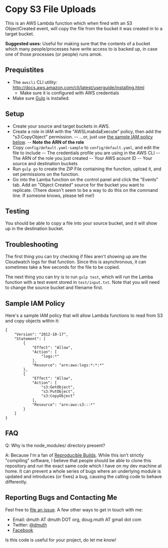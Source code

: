 

# Copy S3 File Uploads

This is an AWS Lambda function which when fired with an S3 ObjectCreated event, will copy the file
from the bucket it was created in to a target bucket.

**Suggested uses:** Useful for making sure that the contents of a bucket which many people/processes
have write access to is backed up, in case one of those processes (or people) runs amok.



## Prequistites

- The `awscli` CLI utility: http://docs.aws.amazon.com/cli/latest/userguide/installing.html
	- Make sure it is configured with AWS credentials
- Make sure <a href="http://gulpjs.com/">Gulp</a> is installed.


## Setup

- Create your source and target buckets in AWS.
- Create a role in IAM with the "AWSLmabdaExecute" policy, then add the "s3:CopyObject" permission.
-- ...or, just use <a href="#policy">the sample IAM policy below</a>.
-- **Note the ARN of the role**
- Copy `config/default.yaml-sample` to `config/default.yaml`, and edit the file to include
-- The credentials profile you are using in the AWS CLI
-- The ARN of the role you just created
-- Your AWS acount ID
-- Your source and destination buckets
- Run `gulp go` to create the ZIP File containing the function, upload it, and set permissions on the function.
- Go into the Lamba function on the control panel and click the "Events" tab. Add an "Object Created" source for the bucket you want to replicate. (There doesn't seem to be a way to do this on the command line.  If someone knows, please tell me!)


## Testing

You should be able to copy a file into your source bucket, and it will show up in the destination bucket.


## Troubleshooting

The first thing you can try checking if files aren't showing up are the Cloudwatch logs for that function.
Since this is asynchronous, it can sometimes take a few seconds for the file to be copied.

The next thing you can try is to run `gulp test`, which will run the Lamba function with a test event
stored in `test/input.txt`.  Note that you will need to change the source bucket and filename first.


<a name="policy"></a>
## Sample IAM Policy

Here's a sample IAM policy that will allow Lambda functions to read from S3 and copy objects within it:


```
{
    "Version": "2012-10-17",
    "Statement": [
        {
            "Effect": "Allow",
            "Action": [
                "logs:*"
            ],
            "Resource": "arn:aws:logs:*:*:*"
        },
        {
            "Effect": "Allow",
            "Action": [
                "s3:GetObject",
                "s3:PutObject",
                "s3:CopyObject"
            ],
            "Resource": "arn:aws:s3:::*"
        }
    ]
}
```


## FAQ

Q: Why is the node_modules/ directory present?

A: Because I'm a fan of <a href="https://reproducible-builds.org/">Reproducible Builds</a>. While this isn't 
strictly "compiling" software, I believe that people should be able to clone this repository and run
the exact same code which I have on my dev machine at home.  It can prevent a whole series of bugs where an 
underlying module is updated and introduces (or fixes) a bug, causing the calling code to behave differently.



## Reporting Bugs and Contacting Me

Feel free to <a href="https://github.com/dmuth/aws-lamba-copy-s3-file-uploads/issues/new"
	>file an issue</a>.  A few other ways to get in touch with me:

- Email: dmuth AT dmuth DOT org, doug.muth AT gmail dot com
- Twitter: <a href="http://twitter.com/dmuth">@dmuth</a>
- <a href="http://www.facebook.com/dmuth">Facebook</a>


Is this code is useful for your project, do let me know!



